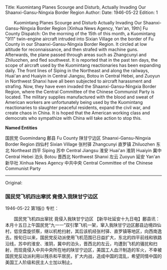 Title: Kuomintang Planes Scourge and Disturb, Actually Invading Our Shaanxi-Gansu-Ningxia Border Region
Author: 
Date: 1946-05-22
Edition: 1

　　Kuomintang Planes Scourge and Disturb
    Actually Invading Our Shaanxi-Gansu-Ningxia Border Region
    [Xinhua News Agency, Yan'an, 19th] Fu County Dispatch: On the morning of the 15th of this month, a Kuomintang "911" twin-engine aircraft intruded into Sixian Village on the border of Fu County in our Shaanxi-Gansu-Ningxia Border Region. It circled at low altitude for reconnaissance, and then strafed with machine guns. Afterwards, the plane passed through areas such as Zhangcunyi and Zhiluozhen, and fled southwest. It is reported that in the past ten days, the scope of aircraft used by the Kuomintang reactionaries has been expanding daily. The front lines of Siping in the Northeast and along the railways, Huai'an and Huaiyin in Central Jiangsu, Botou in Central Hebei, and Zuoyun in Northwest Shanxi have all been subjected to aircraft harassment and strafing. Now, they have even invaded the Shaanxi-Gansu-Ningxia Border Region, where the Central Committee of the Chinese Communist Party is located. The military supplies manufactured with the blood and sweat of American workers are unfortunately being used by the Kuomintang reactionaries to slaughter peaceful residents, expand the civil war, and create chaos in China. It is hoped that the American working class and democrats who sympathize with China will take action to stop this.



**Named Entities**


国民党    Guomindang
鄜县    Fu County
陕甘宁边区    Shaanxi-Gansu-Ningxia Border Region
四仙村    Sixian Village
张村驿    Zhangcunyi
直罗镇    Zhiluozhen
东北    Northeast
四平    Siping
苏中    Central Jiangsu
淮安    Huai'an
淮阴    Huaiyin
冀中    Central Hebei
泊头    Botou
晋西北    Northwest Shanxi
左云    Zuoyun
延安    Yan'an
新华社    Xinhua News Agency
中共中央    Central Committee of the Chinese Communist Party



<hr /> 

Original: 


### 国民党飞机四出窜扰  竟侵入我陕甘宁边区

1946-05-22
第1版()
专栏：

　　国民党飞机四出窜扰
    竟侵入我陕甘宁边区
    【新华社延安十九日电】鄜县讯：本月十五日上午国民党“九一一”双引擎飞机一架，窜入我陕甘宁边区鄜县边境四仙村，低空盘旋侦察，继以机枪扫射，其后该机经张村驿、直罗镇等地区，向西南逸去。按旬日以来，国民党反动派使用飞机范围已日益扩大，东北的四平前线和铁路沿线，苏中的淮安、淮阴，冀中的泊头，晋西北的左云，均遭到飞机的骚扰和扫射，而现竟侵入中共中央所在地的陕甘宁边区，美国工人血汗制造的军火，不幸被国民党反动派利用以残杀和平居民，扩大内战，造成中国的混乱，希望同情中国的美国工人阶级和民主人士加以制止。
